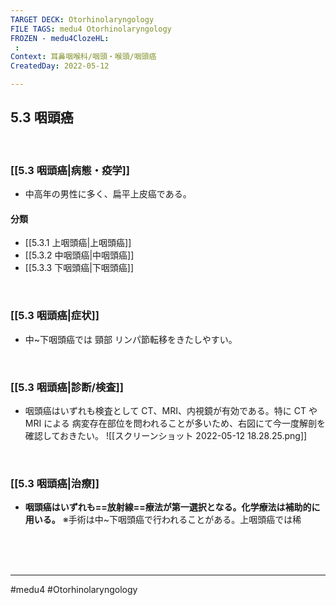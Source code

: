 ```yaml
---
TARGET DECK: Otorhinolaryngology
FILE TAGS: medu4 Otorhinolaryngology
FROZEN - medu4ClozeHL:
 : 
Context: 耳鼻咽喉科/咽頭・喉頭/咽頭癌
CreatedDay: 2022-05-12

---
```


## 5.3 咽頭癌

<br>

### [[5.3 咽頭癌|病態・疫学]]
* 中高年の男性に多く、扁平上皮癌である。
#### 分類
* [[5.3.1 上咽頭癌|上咽頭癌]]
* [[5.3.2 中咽頭癌|中咽頭癌]]
* [[5.3.3 下咽頭癌|下咽頭癌]]


<br>

### [[5.3 咽頭癌|症状]]
* 中~下咽頭癌では 頸部 リンパ節転移をきたしやすい。

<br>

### [[5.3 咽頭癌|診断/検査]]
* 咽頭癌はいずれも検査として CT、MRI、内視鏡が有効である。特に CT や MRI による 病変存在部位を問われることが多いため、右図にて今一度解剖を確認しておきたい。
![[スクリーンショット 2022-05-12 18.28.25.png]]


<br>

### [[5.3 咽頭癌|治療]]
* **咽頭癌はいずれも==放射線==療法が第一選択となる。化学療法は補助的に用いる。**
※手術は中~下咽頭癌で行われることがある。上咽頭癌では稀
<!--ID: 1652348390795-->




<br><br><br>

---
#medu4 #Otorhinolaryngology 